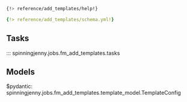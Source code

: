 ```bash
{!> reference/add_templates/help!}
```
```yaml
{!> reference/add_templates/schema.yml!}
```
## Tasks

::: spinningjenny.jobs.fm_add_templates.tasks

## Models

$pydantic: spinningjenny.jobs.fm_add_templates.template_model.TemplateConfig